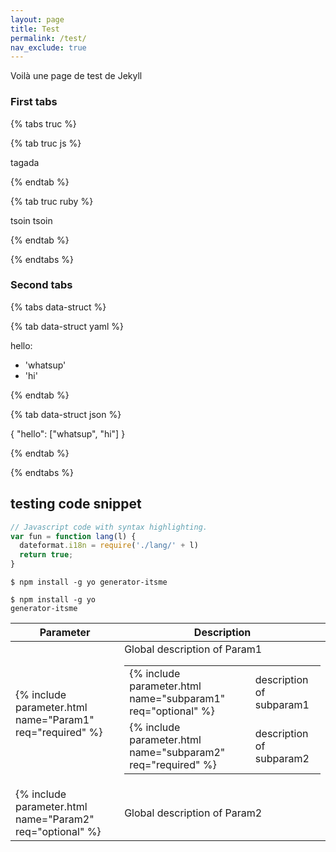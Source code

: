 ```yaml
---
layout: page
title: Test
permalink: /test/
nav_exclude: true
---
```


Voilà une page de test de Jekyll

### First tabs

{% tabs truc %}

{% tab truc js %}

tagada

{% endtab %}

{% tab truc ruby %}

tsoin tsoin

{% endtab %}

{% endtabs %}

### Second tabs

{% tabs data-struct %}

{% tab data-struct yaml %}

hello:
  - 'whatsup'
  - 'hi'

{% endtab %}

{% tab data-struct json %}

{
    "hello": ["whatsup", "hi"]
}

{% endtab %}

{% endtabs %}

## testing code snippet

```js
// Javascript code with syntax highlighting.
var fun = function lang(l) {
  dateformat.i18n = require('./lang/' + l)
  return true;
}
```

```
$ npm install -g yo generator-itsme
```

<code style=display:block;white-space:pre-wrap>$ npm install -g yo generator-itsme</code>

<table>
  <thead>
    <tr>
      <th>Parameter</th><th>Description</th>
    </tr>
  </thead>
  <tbody>
    <tr>
      <td>{% include parameter.html name="Param1" req="required" %}</td>
      <td>
        Global description of Param1<br />
        <table>
          <tr>
            <td>{% include parameter.html name="subparam1" req="optional" %}</td><td>description of subparam1</td>
          </tr>
          <tr>
            <td>{% include parameter.html name="subparam2" req="required" %}</td><td>description of subparam2</td>
          </tr>
        </table>
      </td>
    </tr>
    <tr>
      <td>{% include parameter.html name="Param2" req="optional" %}</td>
      <td>Global description of Param2</td>
    </tr>
  </tbody>
</table>